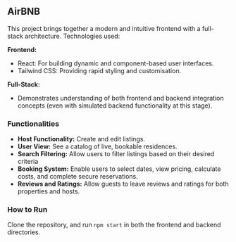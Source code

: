 ## AirBNB

This project brings together a modern and intuitive frontend with a full-stack architecture. Technologies used:

**Frontend:**
 * React: For building dynamic and component-based user interfaces.
 * Tailwind CSS: Providing rapid styling and customisation.

**Full-Stack:** 
 * Demonstrates understanding of both frontend and backend integration concepts (even with simulated backend functionality at this stage).

### Functionalities

 * **Host Functionality:** Create and edit listings.
 * **User View:** See a catalog of live, bookable residences.
 * **Search Filtering:** Allow users to filter listings based on their desired criteria
 * **Booking System:** Enable users to select dates, view pricing, calculate costs, and complete secure reservations.
 * **Reviews and Ratings:** Allow guests to leave reviews and ratings for both properties and hosts.

### How to Run

Clone the repository, and run `npm start` in both the frontend and backend directories.
